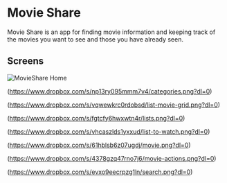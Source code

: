 Movie Share
======================

Movie Share is an app for finding movie information and keeping track of the movies you want to see and those you have already seen.

## Screens

![MovieShare Home](https://www.dropbox.com/s/93p82sl2aerr7e8/home.png?dl=0)

(https://www.dropbox.com/s/np13ry095mmm7v4/categories.png?dl=0)

(https://www.dropbox.com/s/vqwewkrc0rdobsd/list-movie-grid.png?dl=0)

(https://www.dropbox.com/s/fgtcfy6hwxwtn4r/lists.png?dl=0)

(https://www.dropbox.com/s/vhcaszlds1yxxud/list-to-watch.png?dl=0)

(https://www.dropbox.com/s/61hblsb6z07ugdj/movie.png?dl=0)

(https://www.dropbox.com/s/4378gzq47rno7j6/movie-actions.png?dl=0)

(https://www.dropbox.com/s/evxo9eecrpzg1ln/search.png?dl=0)

